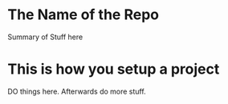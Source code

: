# The Name of the Repo
Summary of Stuff here
# This is how you setup a project
DO things here. Afterwards do more stuff.
